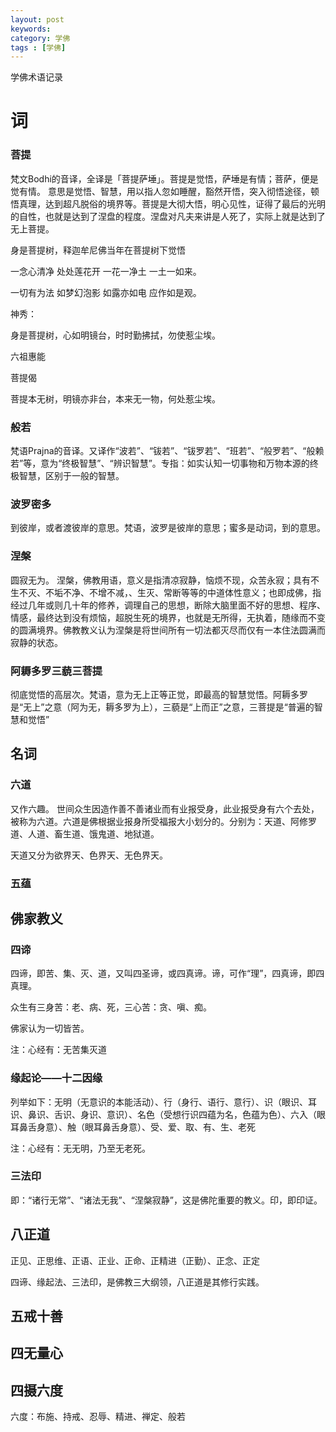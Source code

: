 ```yaml
---
layout: post
keywords: 
category: 学佛
tags : [学佛]
---
```

学佛术语记录
<!-- more -->

# 词
### 菩提
梵文Bodhi的音译，全译是「菩提萨埵」。菩提是觉悟，萨埵是有情；菩萨，便是觉有情。
意思是觉悟、智慧，用以指人忽如睡醒，豁然开悟，突入彻悟途径，顿悟真理，达到超凡脱俗的境界等。菩提是大彻大悟，明心见性，证得了最后的光明的自性，也就是达到了涅盘的程度。涅盘对凡夫来讲是人死了，实际上就是达到了无上菩提。

身是菩提树，释迦牟尼佛当年在菩提树下觉悟

一念心清净 处处莲花开 一花一净土 一土一如来。

一切有为法 如梦幻泡影 如露亦如电 应作如是观。

神秀：

身是菩提树，心如明镜台，时时勤拂拭，勿使惹尘埃。

六祖惠能

菩提偈

菩提本无树，明镜亦非台，本来无一物，何处惹尘埃。

### 般若
梵语Prajna的音译。又译作“波若”、“钹若”、“钹罗若”、“班若”、“般罗若”、“般赖若”等，意为“终极智慧”、“辨识智慧”。专指：如实认知一切事物和万物本源的终极智慧，区别于一般的智慧。

### 波罗密多
到彼岸，或者渡彼岸的意思。梵语，波罗是彼岸的意思；蜜多是动词，到的意思。

### 涅槃
圆寂无为。
涅槃，佛教用语，意义是指清凉寂静，恼烦不现，众苦永寂；具有不生不灭、不垢不净、不增不减，、生灭、常断等等的中道体性意义；也即成佛，指经过几年或则几十年的修养，调理自己的思想，断除大脑里面不好的思想、程序、情感，最终达到没有烦恼，超脱生死的境界，也就是无所得，无执着，随缘而不变的圆满境界。佛教教义认为涅槃是将世间所有一切法都灭尽而仅有一本住法圆满而寂静的状态。

### 阿耨多罗三藐三菩提
彻底觉悟的高层次。梵语，意为无上正等正觉，即最高的智慧觉悟。阿耨多罗是“无上”之意（阿为无，耨多罗为上），三藐是“上而正”之意，三菩提是“普遍的智慧和觉悟”

## 名词
### 六道
又作六趣。
世间众生因造作善不善诸业而有业报受身，此业报受身有六个去处，被称为六道。六道是佛根据业报身所受福报大小划分的。分别为：天道、阿修罗道、人道、畜生道、饿鬼道、地狱道。

天道又分为欲界天、色界天、无色界天。

### 五蕴

## 佛家教义
### 四谛
四谛，即苦、集、灭、道，又叫四圣谛，或四真谛。谛，可作“理”，四真谛，即四真理。

众生有三身苦：老、病、死，三心苦：贪、嗔、痴。

佛家认为一切皆苦。

注：心经有：无苦集灭道

### 缘起论——十二因缘
列举如下：无明（无意识的本能活动）、行（身行、语行、意行）、识（眼识、耳识、鼻识、舌识、身识、意识）、名色（受想行识四蕴为名，色蕴为色）、六入（眼耳鼻舌身意）、触（眼耳鼻舌身意）、受、爱、取、有、生、老死

注：心经有：无无明，乃至无老死。

### 三法印
即：“诸行无常”、“诸法无我”、“涅槃寂静”，这是佛陀重要的教义。印，即印证。

## 八正道
正见、正思维、正语、正业、正命、正精进（正勤）、正念、正定

四谛、缘起法、三法印，是佛教三大纲领，八正道是其修行实践。

## 五戒十善

## 四无量心

## 四摄六度
六度：布施、持戒、忍辱、精进、禅定、般若

## 